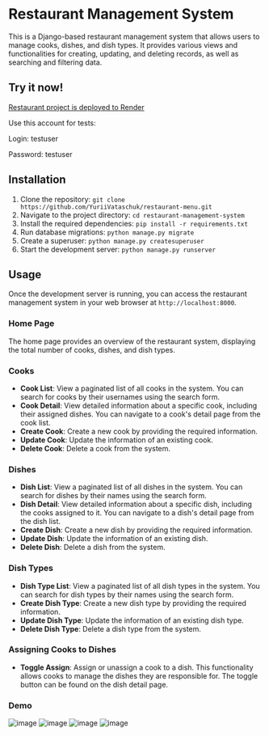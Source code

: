 # Restaurant Management System

This is a Django-based restaurant management system that allows users to manage cooks, dishes, and dish types. It provides various views and functionalities for creating, updating, and deleting records, as well as searching and filtering data.

## Try it now!

[Restaurant project is deployed to Render](https://django-restaurant.onrender.com/)

Use this account for tests:

Login: testuser

Password: testuser

## Installation

1. Clone the repository: `git clone https://github.com/YuriiVataschuk/restaurant-menu.git`
2. Navigate to the project directory: `cd restaurant-management-system`
3. Install the required dependencies: `pip install -r requirements.txt`
4. Run database migrations: `python manage.py migrate`
5. Create a superuser: `python manage.py createsuperuser`
6. Start the development server: `python manage.py runserver`

## Usage

Once the development server is running, you can access the restaurant management system in your web browser at `http://localhost:8000`.

### Home Page

The home page provides an overview of the restaurant system, displaying the total number of cooks, dishes, and dish types.

### Cooks

- **Cook List**: View a paginated list of all cooks in the system. You can search for cooks by their usernames using the search form.
- **Cook Detail**: View detailed information about a specific cook, including their assigned dishes. You can navigate to a cook's detail page from the cook list.
- **Create Cook**: Create a new cook by providing the required information.
- **Update Cook**: Update the information of an existing cook.
- **Delete Cook**: Delete a cook from the system.

### Dishes

- **Dish List**: View a paginated list of all dishes in the system. You can search for dishes by their names using the search form.
- **Dish Detail**: View detailed information about a specific dish, including the cooks assigned to it. You can navigate to a dish's detail page from the dish list.
- **Create Dish**: Create a new dish by providing the required information.
- **Update Dish**: Update the information of an existing dish.
- **Delete Dish**: Delete a dish from the system.

### Dish Types

- **Dish Type List**: View a paginated list of all dish types in the system. You can search for dish types by their names using the search form.
- **Create Dish Type**: Create a new dish type by providing the required information.
- **Update Dish Type**: Update the information of an existing dish type.
- **Delete Dish Type**: Delete a dish type from the system.

### Assigning Cooks to Dishes

- **Toggle Assign**: Assign or unassign a cook to a dish. This functionality allows cooks to manage the dishes they are responsible for. The toggle button can be found on the dish detail page.

### Demo

![image](https://github.com/YuriiVataschuk/restaurant-menu/assets/88705381/79d38e88-faca-4599-a148-51c0b8e1a58e)
![image](https://github.com/YuriiVataschuk/restaurant-menu/assets/88705381/b940c2e1-9e3e-4c40-a33a-41c64ddfd9b5)
![image](https://github.com/YuriiVataschuk/restaurant-menu/assets/88705381/0c0c2e26-307f-4cbe-96d7-46dfc4732313)
![image](https://github.com/YuriiVataschuk/restaurant-menu/assets/88705381/230cbc99-c343-4d59-9002-52db7f897753)




